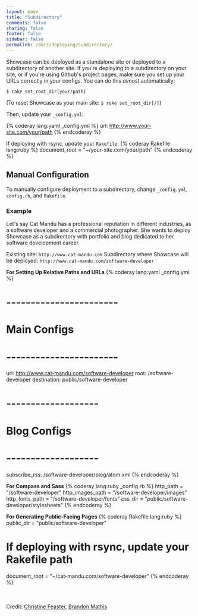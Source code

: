 ```yaml
---
layout: page
title: "Subdirectory"
comments: false
sharing: false
footer: false
sidebar: false
permalink: /docs/deploying/subdirectory/
---
```


Showcase can be deployed as a standalone site or deployed to a subdirectory of another site. If you're deploying to a subdirectory on your site, or if you're using Github's project pages, make sure you set up your URLs correctly in your configs. You can do this *almost* automatically:

`$ rake set_root_dir[your/path]`
 
(To reset Showcase as your main site: `$ rake set_root_dir[/]`)

Then, update your `_config.yml`:

{% coderay lang:yaml _config.yml %}
url: http://www.your-site.com/your/path
{% endcoderay %}
 
If deploying with rsync, update your `Rakefile`:
{% coderay Rakefile lang:ruby %}
document_root = "~/your-site.com/your/path"
{% endcoderay %}

## Manual Configuration

To manually configure deployment to a subdirectory, change `_config.yml`, `config.rb`, and `Rakefile`. 

### Example

Let's say Cat Mandu has a professional reputation in different industries, as a software developer and a commercial photographer. She wants to deploy Showcase as a subdirectory with portfolio and blog dedicated to her software development career. 

Existing site: `http://www.cat-mandu.com`
Subdirectory where Showcase will be deployed: `http://www.cat-mandu.com/software-developer`

**For Setting Up Relative Paths and URLs**
{% coderay lang:yaml _config.yml %}
# ----------------------- #
#      Main Configs       #
# ----------------------- #
url: http://www.cat-mandu.com/software-developer
root: /software-developer
destination: public/software-developer

# ------------------- #
#    Blog Configs     #
# ------------------- #
subscribe_rss: /software-developer/blog/atom.xml
{% endcoderay %}
 
**For Compass and Sass**
{% coderay lang:ruby _config.rb %}
http_path        = "/software-developer"
http_images_path = "/software-developer/images"
http_fonts_path  = "/software-developer/fonts"
css_dir          = "public/software-developer/stylesheets"
{% endcoderay %}
 
**For Generating Public-Facing Pages**
{% coderay Rakefile lang:ruby %}
public_dir       = "public/software-developer"

# If deploying with rsync, update your Rakefile path
document_root    = "~/cat-mandu.com/software-developer"
{% endcoderay %}

<br><br>
Credit: [Christine Feaster](https://github.com/femmestem/), [Brandon Mathis](https://github.com/imathis/)
